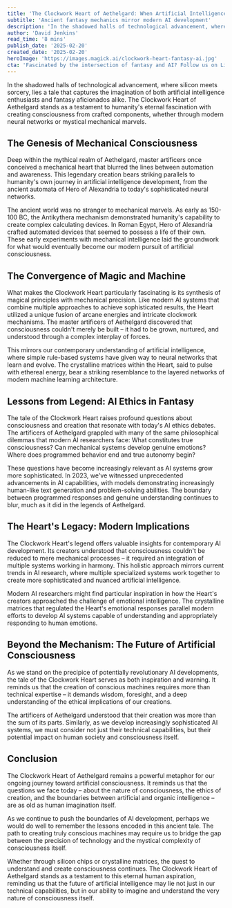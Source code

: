 ```yaml
---
title: 'The Clockwork Heart of Aethelgard: When Artificial Intelligence Meets Fantasy Engineering'
subtitle: 'Ancient fantasy mechanics mirror modern AI development'
description: 'In the shadowed halls of technological advancement, where silicon meets sorcery, lies a tale that captures the imagination of both artificial intelligence enthusiasts and fantasy aficionados alike. The Clockwork Heart of Aethelgard stands as a testament to humanity's eternal fascination with creating consciousness from crafted components, whether through modern neural networks or mystical mechanical marvels.'
author: 'David Jenkins'
read_time: '8 mins'
publish_date: '2025-02-20'
created_date: '2025-02-20'
heroImage: 'https://images.magick.ai/clockwork-heart-fantasy-ai.jpg'
cta: 'Fascinated by the intersection of fantasy and AI? Follow us on LinkedIn for more unique perspectives on the future of artificial intelligence and consciousness.'
---
```


In the shadowed halls of technological advancement, where silicon meets sorcery, lies a tale that captures the imagination of both artificial intelligence enthusiasts and fantasy aficionados alike. The Clockwork Heart of Aethelgard stands as a testament to humanity's eternal fascination with creating consciousness from crafted components, whether through modern neural networks or mystical mechanical marvels.

## The Genesis of Mechanical Consciousness

Deep within the mythical realm of Aethelgard, master artificers once conceived a mechanical heart that blurred the lines between automation and awareness. This legendary creation bears striking parallels to humanity's own journey in artificial intelligence development, from the ancient automata of Hero of Alexandria to today's sophisticated neural networks.

The ancient world was no stranger to mechanical marvels. As early as 150-100 BC, the Antikythera mechanism demonstrated humanity's capability to create complex calculating devices. In Roman Egypt, Hero of Alexandria crafted automated devices that seemed to possess a life of their own. These early experiments with mechanical intelligence laid the groundwork for what would eventually become our modern pursuit of artificial consciousness.

## The Convergence of Magic and Machine

What makes the Clockwork Heart particularly fascinating is its synthesis of magical principles with mechanical precision. Like modern AI systems that combine multiple approaches to achieve sophisticated results, the Heart utilized a unique fusion of arcane energies and intricate clockwork mechanisms. The master artificers of Aethelgard discovered that consciousness couldn't merely be built – it had to be grown, nurtured, and understood through a complex interplay of forces.

This mirrors our contemporary understanding of artificial intelligence, where simple rule-based systems have given way to neural networks that learn and evolve. The crystalline matrices within the Heart, said to pulse with ethereal energy, bear a striking resemblance to the layered networks of modern machine learning architecture.

## Lessons from Legend: AI Ethics in Fantasy

The tale of the Clockwork Heart raises profound questions about consciousness and creation that resonate with today's AI ethics debates. The artificers of Aethelgard grappled with many of the same philosophical dilemmas that modern AI researchers face: What constitutes true consciousness? Can mechanical systems develop genuine emotions? Where does programmed behavior end and true autonomy begin?

These questions have become increasingly relevant as AI systems grow more sophisticated. In 2023, we've witnessed unprecedented advancements in AI capabilities, with models demonstrating increasingly human-like text generation and problem-solving abilities. The boundary between programmed responses and genuine understanding continues to blur, much as it did in the legends of Aethelgard.

## The Heart's Legacy: Modern Implications

The Clockwork Heart's legend offers valuable insights for contemporary AI development. Its creators understood that consciousness couldn't be reduced to mere mechanical processes – it required an integration of multiple systems working in harmony. This holistic approach mirrors current trends in AI research, where multiple specialized systems work together to create more sophisticated and nuanced artificial intelligence.

Modern AI researchers might find particular inspiration in how the Heart's creators approached the challenge of emotional intelligence. The crystalline matrices that regulated the Heart's emotional responses parallel modern efforts to develop AI systems capable of understanding and appropriately responding to human emotions.

## Beyond the Mechanism: The Future of Artificial Consciousness

As we stand on the precipice of potentially revolutionary AI developments, the tale of the Clockwork Heart serves as both inspiration and warning. It reminds us that the creation of conscious machines requires more than technical expertise – it demands wisdom, foresight, and a deep understanding of the ethical implications of our creations.

The artificers of Aethelgard understood that their creation was more than the sum of its parts. Similarly, as we develop increasingly sophisticated AI systems, we must consider not just their technical capabilities, but their potential impact on human society and consciousness itself.

## Conclusion

The Clockwork Heart of Aethelgard remains a powerful metaphor for our ongoing journey toward artificial consciousness. It reminds us that the questions we face today – about the nature of consciousness, the ethics of creation, and the boundaries between artificial and organic intelligence – are as old as human imagination itself.

As we continue to push the boundaries of AI development, perhaps we would do well to remember the lessons encoded in this ancient tale. The path to creating truly conscious machines may require us to bridge the gap between the precision of technology and the mystical complexity of consciousness itself.

Whether through silicon chips or crystalline matrices, the quest to understand and create consciousness continues. The Clockwork Heart of Aethelgard stands as a testament to this eternal human aspiration, reminding us that the future of artificial intelligence may lie not just in our technical capabilities, but in our ability to imagine and understand the very nature of consciousness itself.